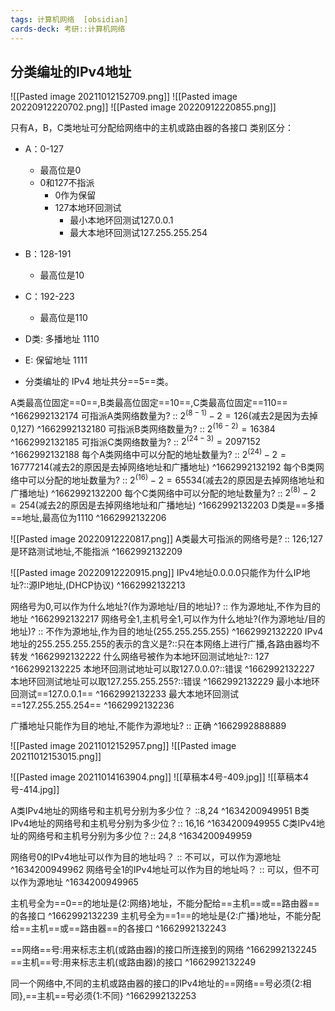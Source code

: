 ```yaml
---
tags: 计算机网络  [obsidian]
cards-deck: 考研::计算机网络
---
```


## 分类编址的IPv4地址

![[Pasted image 20211012152709.png]]
![[Pasted image 20220912220702.png]]
![[Pasted image 20220912220855.png]]


只有A，B，C类地址可分配给网络中的主机或路由器的各接口
类别区分：
- A：0-127
	- 最高位是0
	- 0和127不指派
		- 0作为保留
		- 127本地环回测试
			- 最小本地环回测试127.0.0.1
			- 最大本地环回测试127.255.255.254
- B：128-191
	- 最高位是10
- C：192-223
	- 最高位是110
- D类: 多播地址 1110
- E: 保留地址 1111

- 分类编址的 IPv4 地址共分==5==类。


A类最高位固定==0==,B类最高位固定==10==,C类最高位固定==110==
^1662992132174
可指派A类网络数量为? :: $2^{(8-1)}-2=126$(减去2是因为去掉0,127) ^1662992132180
可指派B类网络数量为? :: $2^{(16-2)}=16384$ ^1662992132185
可指派C类网络数量为? :: $2^{(24-3)}=2097152$ ^1662992132188
每个A类网络中可以分配的地址数量为? :: $2^{(24)}-2=16777214$(减去2的原因是去掉网络地址和广播地址) ^1662992132192
每个B类网络中可以分配的地址数量为? :: $2^{(16)}-2=65534$(减去2的原因是去掉网络地址和广播地址) ^1662992132200
每个C类网络中可以分配的地址数量为? :: $2^{(8)}-2=254$(减去2的原因是去掉网络地址和广播地址) ^1662992132203
D类是==多播==地址,最高位为1110
^1662992132206

![[Pasted image 20220912220817.png]]
A类最大可指派的网络号是? :: 126;127是环路测试地址,不能指派 ^1662992132209

![[Pasted image 20220912220915.png]]
IPv4地址0.0.0.0只能作为什么IP地址?::源IP地址,(DHCP协议) ^1662992132213

网络号为0,可以作为什么地址?(作为源地址/目的地址)? :: 作为源地址,不作为目的地址 ^1662992132217
网络号全1,主机号全1,可以作为什么地址?(作为源地址/目的地址)? :: 不作为源地址,作为目的地址(255.255.255.255) ^1662992132220
IPv4地址的255.255.255.255的表示的含义是?::只在本网络上进行广播,各路由器均不转发 ^1662992132222
什么网络号被作为本地环回测试地址?:: 127 ^1662992132225
本地环回测试地址可以取127.0.0.0?::错误 ^1662992132227
本地环回测试地址可以取127.255.255.255?::错误 ^1662992132229
最小本地环回测试==127.0.0.1==
^1662992132233
最大本地环回测试==127.255.255.254==
^1662992132236

广播地址只能作为目的地址,不能作为源地址? :: 正确 ^1662992888889


![[Pasted image 20211012152957.png]]
![[Pasted image 20211012153015.png]]

![[Pasted image 20211014163904.png]]
![[草稿本4号-409.jpg]]
![[草稿本4号-414.jpg]]

A类IPv4地址的网络号和主机号分别为多少位？ ::8,24 ^1634200949951
B类IPv4地址的网络号和主机号分别为多少位？:: 16,16 ^1634200949955
C类IPv4地址的网络号和主机号分别为多少位？:: 24,8 ^1634200949959

网络号0的IPv4地址可以作为目的地址吗？ :: 不可以，可以作为源地址 ^1634200949962
网络号全1的IPv4地址可以作为目的地址吗？ :: 可以，但不可以作为源地址 ^1634200949965

主机号全为==0==的地址是{2:网络}地址，不能分配给==主机==或==路由器==的各接口
^1662992132239
主机号全为==1==的地址是{2:广播}地址，不能分配给==主机==或==路由器==的各接口
^1662992132243

==网络==号:用来标志主机(或路由器)的接口所连接到的网络
^1662992132245
==主机==号:用来标志主机(或路由器)的接口
^1662992132249

同一个网络中,不同的主机或路由器的接口的IPv4地址的==网络==号必须{2:相同},==主机==号必须{1:不同}
^1662992132253

